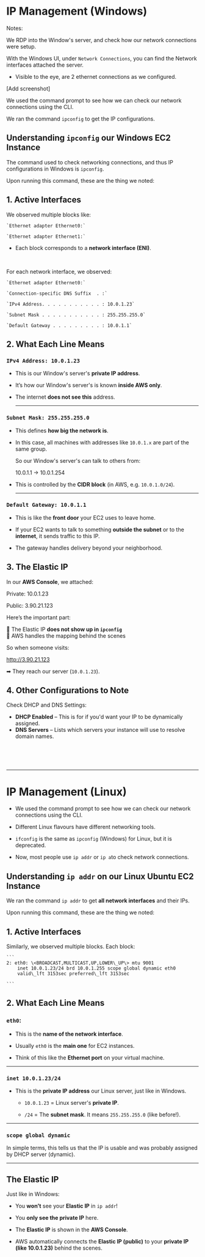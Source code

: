 # IP Management (Windows)

Notes:

We RDP into the Window's server, and check how our network connections were setup.

With the Windows UI, under `Network Connections`, you can find the Network interfaces attached the server.

- Visible to the eye, are 2 ethernet connections as we configured. 

[Add screenshot]

We used the command prompt to see how we can check our network connections using the CLI.

We ran the command `ipconfig` to get the IP configurations.

## **Understanding `ipconfig` our Windows EC2 Instance** 

The command used to check networking connections, and thus IP configurations in Windows is `ipconfig`.

Upon running this command, these are the thing we noted:


## **1\. Active Interfaces**

We observed multiple blocks like:

    `Ethernet adapter Ethernet0:`

    `Ethernet adapter Ethernet1:`
        

- Each block corresponds to a **network interface (ENI)**.

</br>

For each network interface, we observed:

    `Ethernet adapter Ethernet0:`

    `Connection-specific DNS Suffix  . :`

    `IPv4 Address. . . . . . . . . . . : 10.0.1.23`

    `Subnet Mask . . . . . . . . . . . : 255.255.255.0`

    `Default Gateway . . . . . . . . . : 10.0.1.1`



## 2\. **What Each Line Means**

### `IPv4 Address: 10.0.1.23`

* This is our Window's server's **private IP address**.

* It’s how our Window's server's is known **inside AWS only**.


* The internet **does not see this** address.

  ---

###  `Subnet Mask: 255.255.255.0`

* This defines **how big the network is**.

* In this case, all machines with addresses like `10.0.1.x` are part of the same group.

  So our Window's server's can talk to others from:

   10.0.1.1  →  10.0.1.254

* This is controlled by the **CIDR block** (in AWS, e.g. `10.0.1.0/24`).

  ---

### `Default Gateway: 10.0.1.1`

* This is like the **front door** your EC2 uses to leave home.

* If your EC2 wants to talk to something **outside the subnet** or to the **internet**, it sends traffic to this IP.

* The gateway handles delivery beyond your neighborhood.



## 3. The Elastic IP 

In our **AWS Console**, we attached:

Private: 10.0.1.23

Public: 3.90.21.123

Here’s the important part:

🔸 The Elastic IP **does not show up in `ipconfig`**  
 🔹 AWS handles the mapping behind the scenes

So when someone visits:

http://3.90.21.123

➡ They reach our server (`10.0.1.23`).



## 4. **Other Configurations to Note**

Check DHCP and DNS Settings:

* **DHCP Enabled** – This is for if you'd want your IP to be dynamically assigned.  
* **DNS Servers** – Lists which servers your instance will use to resolve domain names.


</br>

</br>

</br>

---
# IP Management (Linux)

- We used the command prompt to see how we can check our network connections using the CLI.

- Different Linux flavours have different networking tools.
- `ifconfig` is the same as `ipconfig` (Windows) for Linux, but it is deprecated.  
- Now, most people use `ip addr` or `ip a`to check network connections. 




## **Understanding `ip addr` on our Linux Ubuntu EC2 Instance** 

We ran the command `ip addr` to get **all network interfaces** and their IPs.

Upon running this command, these are the thing we noted:

## **1\. Active Interfaces**

Similarly, we observed multiple blocks. Each block:

    ```
    2: eth0: \<BROADCAST,MULTICAST,UP,LOWER\_UP\> mtu 9001  
        inet 10.0.1.23/24 brd 10.0.1.255 scope global dynamic eth0  
        valid\_lft 3153sec preferred\_lft 3153sec

    ```

## 2\. **What Each Line Means**

### `eth0`:

* This is the **name of the network interface**.

* Usually `eth0` is the **main one** for EC2 instances.

* Think of this like the **Ethernet port** on your virtual machine.

---

### `inet 10.0.1.23/24`

* This is the **private IP address** our Linux server, just like in Windows.

   
  * `10.0.1.23` \= Linux server's **private IP**.

  * `/24` \= The **subnet mask**. It means `255.255.255.0` (like before\!).

--- 

### `scope global dynamic`

In simple terms, this tells us that the IP is usable and was probably assigned by DHCP server (dynamic).

--- 
## **The Elastic IP**

Just like in Windows:

- You **won’t** see your **Elastic IP** in `ip addr`\!

* You **only see the private IP** here.

* The **Elastic IP** is shown in the **AWS Console**.

* AWS automatically connects the **Elastic IP (public)** to your **private IP (like 10.0.1.23)** behind the scenes.

